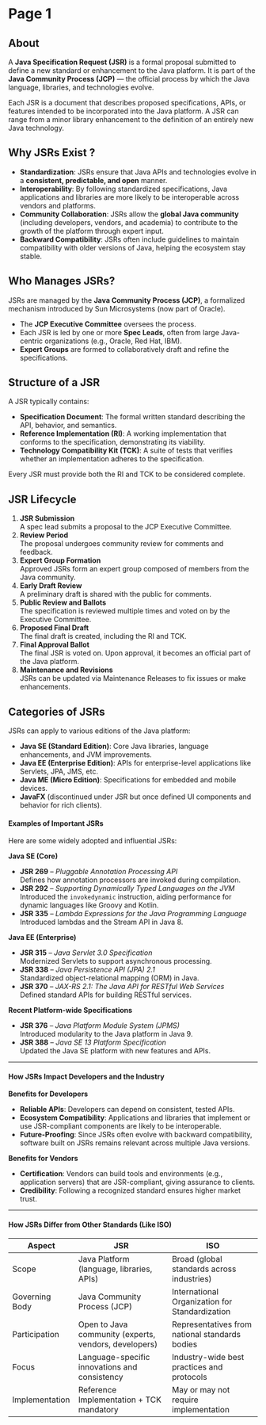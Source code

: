 # Page 1

## About

A **Java Specification Request (JSR)** is a formal proposal submitted to define a new standard or enhancement to the Java platform. It is part of the **Java Community Process (JCP)** — the official process by which the Java language, libraries, and technologies evolve.

Each JSR is a document that describes proposed specifications, APIs, or features intended to be incorporated into the Java platform. A JSR can range from a minor library enhancement to the definition of an entirely new Java technology.

## Why JSRs Exist ?

* **Standardization**: JSRs ensure that Java APIs and technologies evolve in a **consistent, predictable, and open** manner.
* **Interoperability**: By following standardized specifications, Java applications and libraries are more likely to be interoperable across vendors and platforms.
* **Community Collaboration**: JSRs allow the **global Java community** (including developers, vendors, and academia) to contribute to the growth of the platform through expert input.
* **Backward Compatibility**: JSRs often include guidelines to maintain compatibility with older versions of Java, helping the ecosystem stay stable.

## Who Manages JSRs?

JSRs are managed by the **Java Community Process (JCP)**, a formalized mechanism introduced by Sun Microsystems (now part of Oracle).

* The **JCP Executive Committee** oversees the process.
* Each JSR is led by one or more **Spec Leads**, often from large Java-centric organizations (e.g., Oracle, Red Hat, IBM).
* **Expert Groups** are formed to collaboratively draft and refine the specifications.

## Structure of a JSR

A JSR typically contains:

* **Specification Document**: The formal written standard describing the API, behavior, and semantics.
* **Reference Implementation (RI)**: A working implementation that conforms to the specification, demonstrating its viability.
* **Technology Compatibility Kit (TCK)**: A suite of tests that verifies whether an implementation adheres to the specification.

Every JSR must provide both the RI and TCK to be considered complete.

## JSR Lifecycle

1. **JSR Submission**\
   A spec lead submits a proposal to the JCP Executive Committee.
2. **Review Period**\
   The proposal undergoes community review for comments and feedback.
3. **Expert Group Formation**\
   Approved JSRs form an expert group composed of members from the Java community.
4. **Early Draft Review**\
   A preliminary draft is shared with the public for comments.
5. **Public Review and Ballots**\
   The specification is reviewed multiple times and voted on by the Executive Committee.
6. **Proposed Final Draft**\
   The final draft is created, including the RI and TCK.
7. **Final Approval Ballot**\
   The final JSR is voted on. Upon approval, it becomes an official part of the Java platform.
8. **Maintenance and Revisions**\
   JSRs can be updated via Maintenance Releases to fix issues or make enhancements.

## Categories of JSRs

JSRs can apply to various editions of the Java platform:

* **Java SE (Standard Edition)**: Core Java libraries, language enhancements, and JVM improvements.
* **Java EE (Enterprise Edition)**: APIs for enterprise-level applications like Servlets, JPA, JMS, etc.
* **Java ME (Micro Edition)**: Specifications for embedded and mobile devices.
* **JavaFX** (discontinued under JSR but once defined UI components and behavior for rich clients).

#### **Examples of Important JSRs**

Here are some widely adopted and influential JSRs:

**Java SE (Core)**

* **JSR 269** – _Pluggable Annotation Processing API_\
  Defines how annotation processors are invoked during compilation.
* **JSR 292** – _Supporting Dynamically Typed Languages on the JVM_\
  Introduced the `invokedynamic` instruction, aiding performance for dynamic languages like Groovy and Kotlin.
* **JSR 335** – _Lambda Expressions for the Java Programming Language_\
  Introduced lambdas and the Stream API in Java 8.

**Java EE (Enterprise)**

* **JSR 315** – _Java Servlet 3.0 Specification_\
  Modernized Servlets to support asynchronous processing.
* **JSR 338** – _Java Persistence API (JPA) 2.1_\
  Standardized object-relational mapping (ORM) in Java.
* **JSR 370** – _JAX-RS 2.1: The Java API for RESTful Web Services_\
  Defined standard APIs for building RESTful services.

**Recent Platform-wide Specifications**

* **JSR 376** – _Java Platform Module System (JPMS)_\
  Introduced modularity to the Java platform in Java 9.
* **JSR 388** – _Java SE 13 Platform Specification_\
  Updated the Java SE platform with new features and APIs.

***

#### **How JSRs Impact Developers and the Industry**

**Benefits for Developers**

* **Reliable APIs**: Developers can depend on consistent, tested APIs.
* **Ecosystem Compatibility**: Applications and libraries that implement or use JSR-compliant components are likely to be interoperable.
* **Future-Proofing**: Since JSRs often evolve with backward compatibility, software built on JSRs remains relevant across multiple Java versions.

**Benefits for Vendors**

* **Certification**: Vendors can build tools and environments (e.g., application servers) that are JSR-compliant, giving assurance to clients.
* **Credibility**: Following a recognized standard ensures higher market trust.

***

#### **How JSRs Differ from Other Standards (Like ISO)**

| Aspect         | JSR                                                   | ISO                                            |
| -------------- | ----------------------------------------------------- | ---------------------------------------------- |
| Scope          | Java Platform (language, libraries, APIs)             | Broad (global standards across industries)     |
| Governing Body | Java Community Process (JCP)                          | International Organization for Standardization |
| Participation  | Open to Java community (experts, vendors, developers) | Representatives from national standards bodies |
| Focus          | Language-specific innovations and consistency         | Industry-wide best practices and protocols     |
| Implementation | Reference Implementation + TCK mandatory              | May or may not require implementation          |
